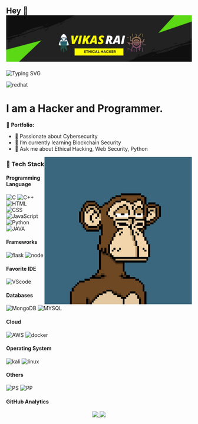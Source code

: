 ## Hey 👋 ![Vikas Rai](https://github.com/vikasrai11/vikasrai11/blob/main/banner.jpg)

![Typing SVG](https://readme-typing-svg.herokuapp.com?font=comfortaa&color=ffffff&size=24&width=500&lines=🛡️Ethical_Hacker🌐;🐞Bug-Hunter🪲;🔐Web-Pentester🔒;🚀Python-Programmer🚀)

![redhat](https://skillicons.dev/icons?i=redhat) <h1>I am a Hacker and Programmer.</h1> 
🔗 **Portfolio:** [](https://vikasrai.vercel.app)
- 🔭 Passionate about Cybersecurity
- 🌱 I’m currently learning Blockchain Security
- 💬 Ask me about Ethical Hacking, Web Security, Python

<img align="right" alt="hacker" width="400" src="https://github.com/WildCarter26/WildCarter26/blob/main/gif.gif">

### 📌 Tech Stack
#### Programming Language
![C](https://skillicons.dev/icons?i=c)
![C++](https://skillicons.dev/icons?i=cpp)
![HTML](https://skillicons.dev/icons?i=html)
![CSS](https://skillicons.dev/icons?i=css)
![JavaScript](https://skillicons.dev/icons?i=js)
![Python](https://skillicons.dev/icons?i=py)
![JAVA](https://skillicons.dev/icons?i=java)

#### Frameworks
![flask](https://skillicons.dev/icons?i=flask)
![node](https://skillicons.dev/icons?i=nodejs)

#### Favorite IDE
![VScode](https://skillicons.dev/icons?i=vscode)

#### Databases
![MongoDB](https://skillicons.dev/icons?i=mongodb)
![MYSQL](https://skillicons.dev/icons?i=mysql)

#### Cloud
![AWS](https://skillicons.dev/icons?i=aws)
![docker](https://skillicons.dev/icons?i=docker)

#### Operating System
![kali](https://skillicons.dev/icons?i=kali)
![linux](https://skillicons.dev/icons?i=ubuntu)

#### Others
![PS](https://skillicons.dev/icons?i=photoshop)
![PP](https://skillicons.dev/icons?i=pr)

#### GitHub Analytics
<p align="center">
  <a href="https://github.com/vikasrai11">
    <img height="180em" src="https://github-readme-stats-eight-theta.vercel.app/api?username=vikasrai11&show_icons=true&theme=algolia&include_all_commits=true&count_private=true"/>
    <img height="180em" src="https://github-readme-stats-eight-theta.vercel.app/api/top-langs?username=vikasrai11&layout=compact&langs_count=4&theme=algolia"/>
  </a>
</p>
<!--
<p align="center">
  <a href="https://github.com/vikasrai11">
    <img src="https://github-stats-alpha.vercel.app/api?username=vikasrai11&cc=333333&tc=ffffff&ic=4B8BDA" alt="Stats"/>
  </a>
</p>
<p align="center">
    <img src="https://github-profile-summary-cards.vercel.app/api/cards/profile-details/?username=vikasrai11&theme=algolia" alt="Profile Summary Card"/>
</p>
<p align="center">
    <img src="https://github-profile-trophy.vercel.app?username=vikasrai11&theme=tokyonight" alt="GitHub Trophies"/>
</p>
-->
<!--
**vikasrai11/vikasrai11** is a ✨ _special_ ✨ repository because its `README.md` (this file) appears on your GitHub profile.

Here are some ideas to get you started:

- 🔭 I’m currently working on ...
- 🌱 I’m currently learning ...
- 👯 I’m looking to collaborate on ...
- 🤔 I’m looking for help with ...
- 💬 Ask me about ...
- 📫 How to reach me: ...
- 😄 Pronouns: ...
- ⚡ Fun fact: ...
-->
